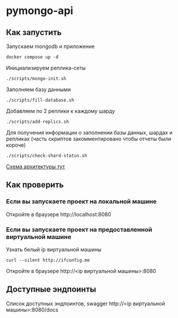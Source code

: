 # pymongo-api

## Как запустить

Запускаем mongodb и приложение

```shell
docker compose up -d
```

Инициализируем реплика-сеты
```shell
./scripts/mongo-init.sh
```
Заполняем базу данными
```shell
./scripts/fill-database.sh
```
Добавляем по 2 реплики к каждому шарду
```shell
./scripts/add-replics.sh
```
Для получения информации о заполнении базы данных, шардах и репликах (часть скриптов закомментировано чтобы отчеты были короче)
```shell
./scripts/check-shard-status.sh
```
[Схема архитектуры тут](https://drive.google.com/file/d/1aT0L_6e5YLadiL80pUUcgcd5mIaH8S5a/view?usp=sharing)

## Как проверить

### Если вы запускаете проект на локальной машине

Откройте в браузере http://localhost:8080

### Если вы запускаете проект на предоставленной виртуальной машине

Узнать белый ip виртуальной машины

```shell
curl --silent http://ifconfig.me
```

Откройте в браузере http://<ip виртуальной машины>:8080

## Доступные эндпоинты

Список доступных эндпоинтов, swagger http://<ip виртуальной машины>:8080/docs